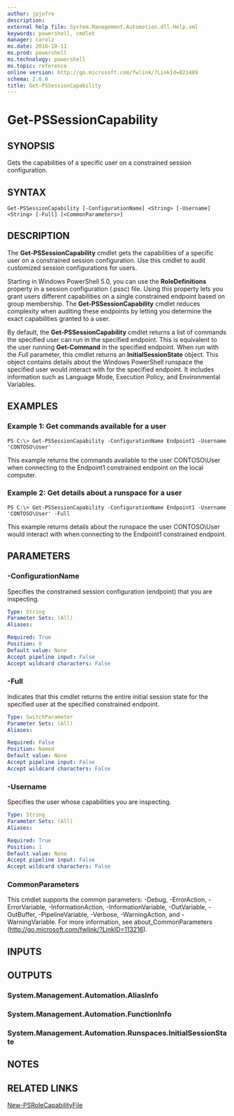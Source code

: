 ```yaml
---
author: jpjofre
description: 
external help file: System.Management.Automation.dll-Help.xml
keywords: powershell, cmdlet
manager: carolz
ms.date: 2016-10-11
ms.prod: powershell
ms.technology: powershell
ms.topic: reference
online version: http://go.microsoft.com/fwlink/?LinkId=821489
schema: 2.0.0
title: Get-PSSessionCapability
---
```


# Get-PSSessionCapability

## SYNOPSIS
Gets the capabilities of a specific user on a constrained session configuration.

## SYNTAX

```
Get-PSSessionCapability [-ConfigurationName] <String> [-Username] <String> [-Full] [<CommonParameters>]
```

## DESCRIPTION
The **Get-PSSessionCapability** cmdlet gets the capabilities of a specific user on a constrained session configuration.
Use this cmdlet to audit customized session configurations for users.

Starting in Windows PowerShell 5.0, you can use the **RoleDefinitions** property in a session configuration (.pssc) file.
Using this property lets you grant users different capabilities on a single constrained endpoint based on group membership.
The **Get-PSSessionCapability** cmdlet reduces complexity when auditing these endpoints by letting you determine the exact capabilities granted to a user.

By default, the **Get-PSSessionCapability** cmdlet returns a list of commands the specified user can run in the specified endpoint.
This is equivalent to the user running **Get-Command** in the specified endpoint.
When run with the *Full* parameter, this cmdlet returns an **InitialSessionState** object.
This object contains details about the Windows PowerShell runspace the specified user would interact with for the specified endpoint.
It includes information such as Language Mode, Execution Policy, and Environmental Variables.

## EXAMPLES

### Example 1: Get commands available for a user
```
PS C:\> Get-PSSessionCapability -ConfigurationName Endpoint1 -Username 'CONTOSO\User'
```

This example returns the commands available to the user CONTOSO\User when connecting to the Endpoint1 constrained endpoint on the local computer.

### Example 2: Get details about a runspace for a user
```
PS C:\> Get-PSSessionCapability -ConfigurationName Endpoint1 -Username 'CONTOSO\User' -Full
```

This example returns details about the runspace the user CONTOSO\User would interact with when connecting to the Endpoint1 constrained endpoint.

## PARAMETERS

### -ConfigurationName
Specifies the constrained session configuration (endpoint) that you are inspecting.

```yaml
Type: String
Parameter Sets: (All)
Aliases: 

Required: True
Position: 0
Default value: None
Accept pipeline input: False
Accept wildcard characters: False
```

### -Full
Indicates that this cmdlet returns the entire initial session state for the specified user at the specified constrained endpoint.

```yaml
Type: SwitchParameter
Parameter Sets: (All)
Aliases: 

Required: False
Position: Named
Default value: None
Accept pipeline input: False
Accept wildcard characters: False
```

### -Username
Specifies the user whose capabilities you are inspecting.

```yaml
Type: String
Parameter Sets: (All)
Aliases: 

Required: True
Position: 1
Default value: None
Accept pipeline input: False
Accept wildcard characters: False
```

### CommonParameters
This cmdlet supports the common parameters: -Debug, -ErrorAction, -ErrorVariable, -InformationAction, -InformationVariable, -OutVariable, -OutBuffer, -PipelineVariable, -Verbose, -WarningAction, and -WarningVariable. For more information, see about_CommonParameters (http://go.microsoft.com/fwlink/?LinkID=113216).

## INPUTS

## OUTPUTS

### System.Management.Automation.AliasInfo

### System.Management.Automation.FunctionInfo

### System.Management.Automation.Runspaces.InitialSessionState

## NOTES

## RELATED LINKS

[New-PSRoleCapabilityFile](New-PSRoleCapabilityFile.md)

